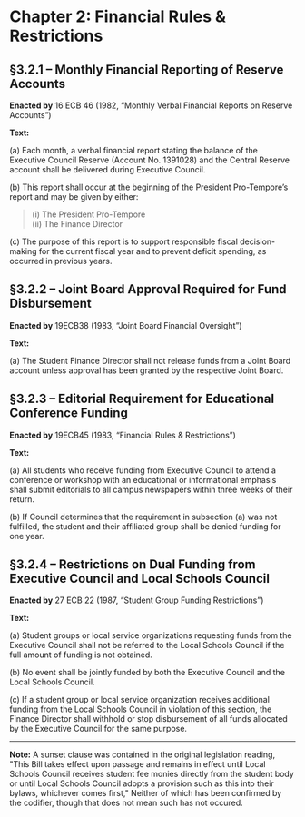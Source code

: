 # Chapter 2: Financial Rules & Restrictions

## §3.2.1 – Monthly Financial Reporting of Reserve Accounts

**Enacted by** 16 ECB 46 (1982, “Monthly Verbal Financial Reports on Reserve Accounts”)

**Text:**

(a) Each month, a verbal financial report stating the balance of the Executive Council Reserve (Account No. 1391028) and the Central Reserve account shall be delivered during Executive Council.

(b) This report shall occur at the beginning of the President Pro-Tempore’s report and may be given by either:  
> (i) The President Pro-Tempore  
> (ii) The Finance Director

(c) The purpose of this report is to support responsible fiscal decision-making for the current fiscal year and to prevent deficit spending, as occurred in previous years.

## §3.2.2 – Joint Board Approval Required for Fund Disbursement

**Enacted by** 19ECB38 (1983, “Joint Board Financial Oversight”)

**Text:**

(a) The Student Finance Director shall not release funds from a Joint Board account unless approval has been granted by the respective Joint Board.

## §3.2.3 – Editorial Requirement for Educational Conference Funding

**Enacted by** 19ECB45 (1983, “Financial Rules & Restrictions”)

**Text:**

(a) All students who receive funding from Executive Council to attend a conference or workshop with an educational or informational emphasis shall submit editorials to all campus newspapers within three weeks of their return.

(b) If Council determines that the requirement in subsection (a) was not fulfilled, the student and their affiliated group shall be denied funding for one year.

## §3.2.4 – Restrictions on Dual Funding from Executive Council and Local Schools Council

**Enacted by** 27 ECB 22 (1987, “Student Group Funding Restrictions”)

**Text:**

(a) Student groups or local service organizations requesting funds from the Executive Council shall not be referred to the Local Schools Council if the full amount of funding is not obtained.  

(b) No event shall be jointly funded by both the Executive Council and the Local Schools Council.  

(c) If a student group or local service organization receives additional funding from the Local Schools Council in violation of this section, the Finance Director shall withhold or stop disbursement of all funds allocated by the Executive Council for the same purpose.

---
**Note:** A sunset clause was contained in the original legislation reading, "This Bill takes effect upon passage and remains in effect until 
Local Schools Council receives student fee monies directly 
from the student body or until Local Schools Council adopts a 
provision such as this into their bylaws, whichever comes first," Neither of which has been confirmed by the codifier, though that does not mean such has not occured.

